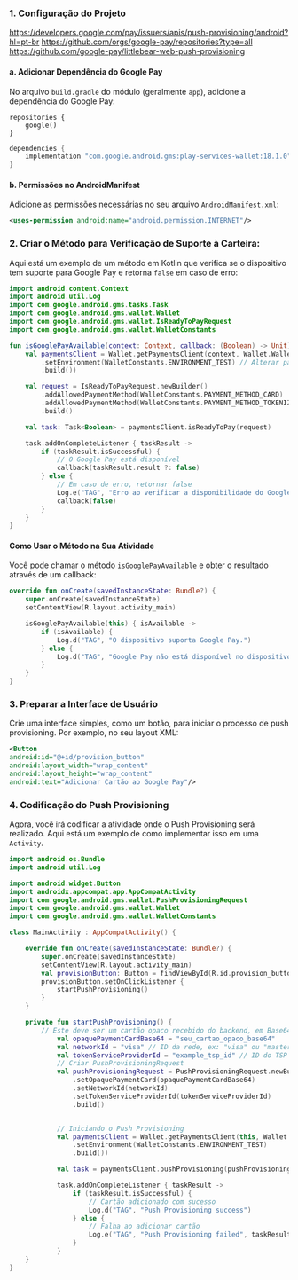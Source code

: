 ### 1. **Configuração do Projeto**
https://developers.google.com/pay/issuers/apis/push-provisioning/android?hl=pt-br
https://github.com/orgs/google-pay/repositories?type=all
https://github.com/google-pay/littlebear-web-push-provisioning
#### a. Adicionar Dependência do Google Pay

No arquivo `build.gradle` do módulo (geralmente `app`), adicione a dependência do
Google Pay:

```
repositories {
    google()
}
```

```groovy
dependencies {
    implementation "com.google.android.gms:play-services-wallet:18.1.0"
}
```

#### b. Permissões no AndroidManifest
Adicione as permissões necessárias no seu arquivo `AndroidManifest.xml`:
```xml
<uses-permission android:name="android.permission.INTERNET"/>
```


### 2. Criar o Método para Verificação de Suporte à Carteira:

Aqui está um exemplo de um método em Kotlin que verifica se o dispositivo tem suporte para Google Pay e retorna `false` em caso de erro:

```kotlin
import android.content.Context
import android.util.Log
import com.google.android.gms.tasks.Task
import com.google.android.gms.wallet.Wallet
import com.google.android.gms.wallet.IsReadyToPayRequest
import com.google.android.gms.wallet.WalletConstants

fun isGooglePayAvailable(context: Context, callback: (Boolean) -> Unit) {
    val paymentsClient = Wallet.getPaymentsClient(context, Wallet.WalletOptions.Builder()
        .setEnvironment(WalletConstants.ENVIRONMENT_TEST) // Alterar para ENVIRONMENT_PRODUCTION em produção
        .build())

    val request = IsReadyToPayRequest.newBuilder()
        .addAllowedPaymentMethod(WalletConstants.PAYMENT_METHOD_CARD)
        .addAllowedPaymentMethod(WalletConstants.PAYMENT_METHOD_TOKENIZED_CARD)
        .build()

    val task: Task<Boolean> = paymentsClient.isReadyToPay(request)

    task.addOnCompleteListener { taskResult ->
        if (taskResult.isSuccessful) {
            // O Google Pay está disponível
            callback(taskResult.result ?: false)
        } else {
            // Em caso de erro, retornar false
            Log.e("TAG", "Erro ao verificar a disponibilidade do Google Pay", taskResult.exception)
            callback(false)
        }
    }
}
```

#### Como Usar o Método na Sua Atividade

Você pode chamar o método `isGooglePayAvailable` e obter o resultado através de um callback:

```kotlin
override fun onCreate(savedInstanceState: Bundle?) {
    super.onCreate(savedInstanceState)
    setContentView(R.layout.activity_main)

    isGooglePayAvailable(this) { isAvailable ->
        if (isAvailable) {
            Log.d("TAG", "O dispositivo suporta Google Pay.")
        } else {
            Log.d("TAG", "Google Pay não está disponível no dispositivo.")
        }
    }
}
```



### 3. **Preparar a Interface de Usuário**
Crie uma interface simples, como um botão, para iniciar o processo de push
provisioning. Por exemplo, no seu layout XML:
```xml
<Button
android:id="@+id/provision_button"
android:layout_width="wrap_content"
android:layout_height="wrap_content"
android:text="Adicionar Cartão ao Google Pay"/>
```

### 4. **Codificação do Push Provisioning**
Agora, você irá codificar a atividade onde o Push Provisioning será realizado. Aqui está
um exemplo de como implementar isso em uma `Activity`.
```kotlin
import android.os.Bundle
import android.util.Log

import android.widget.Button
import androidx.appcompat.app.AppCompatActivity
import com.google.android.gms.wallet.PushProvisioningRequest
import com.google.android.gms.wallet.Wallet
import com.google.android.gms.wallet.WalletConstants

class MainActivity : AppCompatActivity() {

    override fun onCreate(savedInstanceState: Bundle?) {
        super.onCreate(savedInstanceState)
        setContentView(R.layout.activity_main)
        val provisionButton: Button = findViewById(R.id.provision_button)
        provisionButton.setOnClickListener {
            startPushProvisioning()
        }
    }

    private fun startPushProvisioning() {
        // Este deve ser um cartão opaco recebido do backend, em Base64
            val opaquePaymentCardBase64 = "seu_cartao_opaco_base64"
            val networkId = "visa" // ID da rede, ex: "visa" ou "mastercard"
            val tokenServiceProviderId = "example_tsp_id" // ID do TSP
            // Criar PushProvisioningRequest
            val pushProvisioningRequest = PushProvisioningRequest.newBuilder()
                .setOpaquePaymentCard(opaquePaymentCardBase64)
                .setNetworkId(networkId)
                .setTokenServiceProviderId(tokenServiceProviderId)
                .build()


            // Iniciando o Push Provisioning
            val paymentsClient = Wallet.getPaymentsClient(this, Wallet.    WalletOptions.Builder()
                .setEnvironment(WalletConstants.ENVIRONMENT_TEST)
                .build())

            val task = paymentsClient.pushProvisioning(pushProvisioningRequest)

            task.addOnCompleteListener { taskResult ->
                if (taskResult.isSuccessful) {
                    // Cartão adicionado com sucesso
                    Log.d("TAG", "Push Provisioning success")
                } else {
                    // Falha ao adicionar cartão
                    Log.e("TAG", "Push Provisioning failed", taskResult.exception)
                }
            }
    }
}
```

